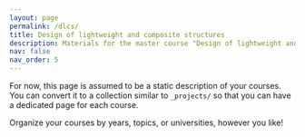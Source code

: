 ```yaml
---
layout: page
permalink: /dlcs/
title: Design of lightweight and composite structures
description: Materials for the master course "Design of lightweight and composite structures"
nav: false
nav_order: 5
---
```


For now, this page is assumed to be a static description of your courses. You can convert it to a collection similar to `_projects/` so that you can have a dedicated page for each course.

Organize your courses by years, topics, or universities, however you like!
